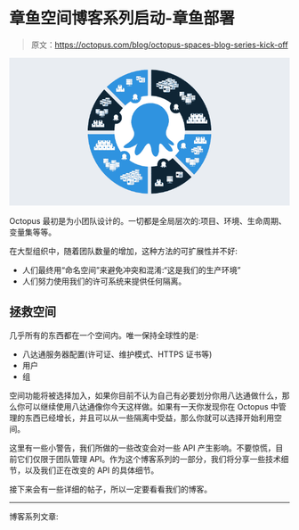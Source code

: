# 章鱼空间博客系列启动-章鱼部署

> 原文：<https://octopus.com/blog/octopus-spaces-blog-series-kick-off>

[![Octopus Spaces blog series kick off](img/fe78a52efff2e60b3fbaddaa95997879.png)](#)

Octopus 最初是为小团队设计的。一切都是全局层次的:项目、环境、生命周期、变量集等等。

在大型组织中，随着团队数量的增加，这种方法的可扩展性并不好:

*   人们最终用“命名空间”来避免冲突和混淆:“这是我们的生产环境”
*   人们努力使用我们的许可系统来提供任何隔离。

## 拯救空间

几乎所有的东西都在一个空间内。唯一保持全球性的是:

*   八达通服务器配置(许可证、维护模式、HTTPS 证书等)
*   用户
*   组

空间功能将被选择加入，如果你目前不认为自己有必要划分你用八达通做什么，那么你可以继续使用八达通像你今天这样做。如果有一天你发现你在 Octopus 中管理的东西已经增长，并且可以从一些隔离中受益，那么你就可以选择开始利用空间。

这里有一些小警告，我们所做的一些改变会对一些 API 产生影响。不要惊慌，目前它们仅限于团队管理 API。作为这个博客系列的一部分，我们将分享一些技术细节，以及我们正在改变的 API 的具体细节。

接下来会有一些详细的帖子，所以一定要看看我们的博客。

* * *

博客系列文章: